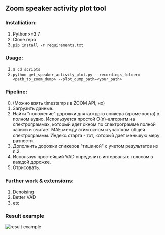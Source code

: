 ## Zoom speaker activity plot tool

### Installiation:
1. Python>=3.7
2. Clone repo
3. `pip install -r requirements.txt`

### Usage:
1. `$ cd scripts`
2. `python get_speaker_activity_plot.py --recordings_folder=<path_to_zoom_dump> --plot_dump_path=<your_path>`


### Pipeline:
0. (Можно взять timestamps в ZOOM API, но)
1. Загрузить данные.
2. Найти "положение" дорожки для каждого спикера (кроме хоста) в полном аудио. Используется простой O(n)-алгоритм на спектрограммах, который идет окном по спектрограмме полной записи и считает MAE между этим окном и участком общей спектрограммы. Индекс старта - тот, который дает меньшую меру разности.
3. Дополнить дорожки спикеров "тишиной" с учетом результатов из п.2.
4. Используя простейший VAD определить интервалы с голосом в каждой дорожке.
5. Отрисовать.

### Further work & extensions:
1. Denoising
2. Better VAD
3. etc

### Result example
![result example](https://i.ibb.co/WK4yz5Q/activity.png)
